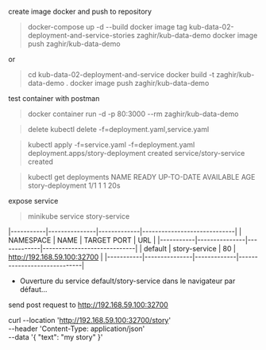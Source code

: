 create image docker and push to repository

> docker-compose up -d --build
> docker image tag kub-data-02-deployment-and-service-stories zaghir/kub-data-demo
> docker image push zaghir/kub-data-demo

or

> cd kub-data-02-deployment-and-service
> docker build -t zaghir/kub-data-demo .
> docker image push zaghir/kub-data-demo

test container with postman 
> docker container run -d -p 80:3000 --rm zaghir/kub-data-demo  

> delete 
> kubectl delete -f=deployment.yaml,service.yaml

> kubectl apply -f=service.yaml -f=deployment.yaml 
deployment.apps/story-deployment created
service/story-service created

> kubectl get deployments
NAME               READY   UP-TO-DATE   AVAILABLE   AGE
story-deployment   1/1     1            1           20s

expose service 
> minikube service story-service

|-----------|---------------|-------------|-----------------------------|
| NAMESPACE |     NAME      | TARGET PORT |             URL             |
|-----------|---------------|-------------|-----------------------------|
| default   | story-service |          80 | http://192.168.59.100:32700 |
|-----------|---------------|-------------|-----------------------------|
* Ouverture du service default/story-service dans le navigateur par défaut...

send post request to  http://192.168.59.100:32700

curl --location 'http://192.168.59.100:32700/story' \
--header 'Content-Type: application/json' \
--data '{
    "text": "my story"
}'



